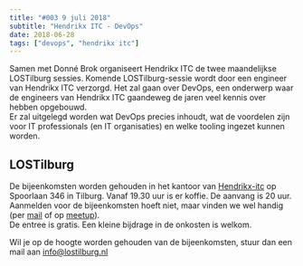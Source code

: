 ```yaml
---
title: "#003 9 juli 2018"
subtitle: "Hendrikx ITC - DevOps"
date: 2018-06-28
tags: ["devops", "hendrikx itc"]
---
```


Samen met Donné Brok organiseert Hendrikx ITC de twee maandelijkse LOSTilburg sessies. 
Komende LOSTilburg-sessie wordt door een engineer van Hendrikx ITC verzorgd. Het zal gaan
 over DevOps, een onderwerp waar de engineers van Hendrikx ITC gaandeweg de jaren
  veel kennis over hebben opgebouwd.  
Er zal uitgelegd worden wat DevOps precies inhoudt, wat de voordelen zijn voor IT
 professionals (en IT organisaties) en welke tooling ingezet kunnen worden.
<!--more-->


## LOSTilburg
De bijeenkomsten worden gehouden in het kantoor van [Hendrikx-itc](https://www.hendrikx-itc.nl/) op Spoorlaan 346 in Tilburg. 
Vanaf 19.30 uur is er koffie. De aanvang is 20 uur.  
Aanmelden voor de bijeenkomsten hoeft niet, maar vinden we wel handig (per <a href="mailto:info@lostilburg.nl">mail</a> of op [meetup](https://www.meetup.com/nl-NL/Linux-Open-Source-Tilburg)).  
De entree is gratis. Een kleine bijdrage in de onkosten is welkom.  

Wil je op de hoogte worden gehouden van de bijeenkomsten, stuur dan een mail aan info@lostilburg.nl 



